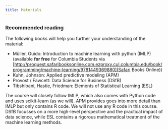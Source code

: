 ```yaml
---
title: Materials
---
```

### Recommended reading
The following books will help you further your understanding of the material:

- Müller, Guido: Introduction to machine learning with python (IMLP) (available **for free** for Columbia Students via [http://proquest.safaribooksonline.com.ezproxy.cul.columbia.edu/book/programming/machine-learning/9781449369880](Safari Books Online))
- Kuhn, Johnson: Applied predictive modeling (APM)
- Provost / Fawcett: Data Science for Business (DSfB)
- Tibshibani, Hastie, Friedman: Elements of Statistical Learning (ESL)

The course will closely follow IMLP, which also comes with Python code and uses
scikit-learn (as we will). APM provides goes into more detail than IMLP but
only contains R code. We will not use any R code in this course. DSfB focusses
on a more high-level perspective and the practical impact of data science,
while ESL contains a rigorous mathematical treatment of the machine learning
methods.

